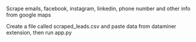 Scrape emails, facebook, instagram, linkedin, phone number and other info from google maps

Create a file called scraped_leads.csv and paste data from dataminer extension, then run app.py
